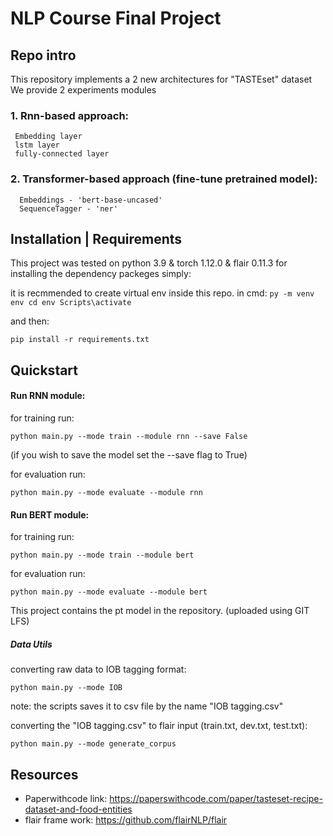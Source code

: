 # NLP Course Final Project

## Repo intro

This repository implements a 2 new architectures for "TASTEset" dataset
We provide 2 experiments modules

### 1. Rnn-based approach:

     Embedding layer
     lstm layer
     fully-connected layer
  
### 2. Transformer-based approach (fine-tune pretrained model):

      Embeddings - 'bert-base-uncased'
      SequenceTagger - 'ner'
      
## Installation | Requirements
This project was tested on python 3.9 & torch 1.12.0 & flair 0.11.3 
for installing the dependency packeges simply:

it is recmmended to create virtual env inside this repo.
in cmd:
`py -m venv env
cd env
Scripts\activate`

and then:

`pip install -r requirements.txt`

## Quickstart
#### Run RNN module:
for training run:

`python main.py --mode train --module rnn --save False`

(if you wish to save the model set the --save flag to True)

for evaluation run:

`python main.py --mode evaluate --module rnn`

#### Run BERT module:

for training run:

`python main.py --mode train --module bert`

for evaluation run:

`python main.py --mode evaluate --module bert`

This project contains the pt model in the repository. (uploaded using GIT LFS)

##### Data Utils
converting raw data to IOB tagging format:

`python main.py --mode IOB`

note: the scripts saves it to csv file by the name "IOB tagging.csv"

converting the "IOB tagging.csv" to flair input (train.txt, dev.txt, test.txt):

`python main.py --mode generate_corpus`


## Resources
* Paperwithcode link: https://paperswithcode.com/paper/tasteset-recipe-dataset-and-food-entities
* flair frame work: https://github.com/flairNLP/flair

